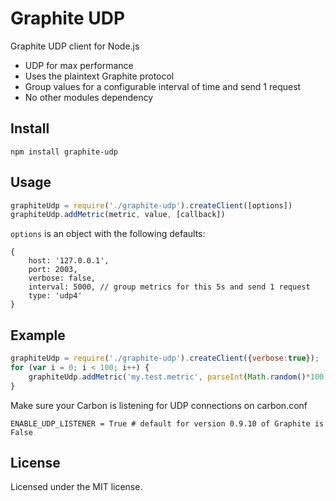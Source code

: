 # Graphite UDP

Graphite UDP client for Node.js

* UDP for max performance
* Uses the plaintext Graphite protocol
* Group values for a configurable interval of time and send 1 request
* No other modules dependency


## Install
```
npm install graphite-udp
```

## Usage
```js
graphiteUdp = require('./graphite-udp').createClient([options])
graphiteUdp.addMetric(metric, value, [callback])
```

`options` is an object with the following defaults:
```
{
	host: '127.0.0.1',
	port: 2003,
	verbose: false,
	interval: 5000, // group metrics for this 5s and send 1 request
	type: 'udp4'
}
```

## Example
```js
graphiteUdp = require('./graphite-udp').createClient({verbose:true});
for (var i = 0; i < 100; i++) {
	graphiteUdp.addMetric('my.test.metric', parseInt(Math.random()*100, 10));
}
```

Make sure your Carbon is listening for UDP connections on carbon.conf

`ENABLE_UDP_LISTENER = True # default for version 0.9.10 of Graphite is False`


## License

Licensed under the MIT license.